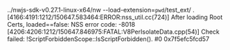 ../nwjs-sdk-v0.27.1-linux-x64/nw --load-extension=`pwd`/test_ext/ .
[4166:4191:1212/150647.583464:ERROR:nss_util.cc(724)] After loading Root Certs, loaded==false: NSS error code: -8018
[4206:4206:1212/150647.846975:FATAL:V8PerIsolateData.cpp(54)] Check failed: !ScriptForbiddenScope::IsScriptForbidden(). 
#0 0x7f5efc5fcd57 <unknown>
